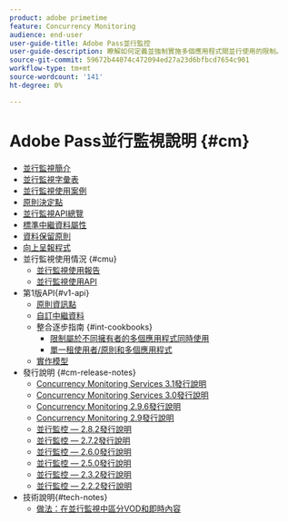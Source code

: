 ```yaml
---
product: adobe primetime
feature: Concurrency Monitoring
audience: end-user
user-guide-title: Adobe Pass並行監控
user-guide-description: 瞭解如何定義並強制實施多個應用程式間並行使用的限制。
source-git-commit: 59672b44074c472094ed27a23d6bfbcd7654c901
workflow-type: tm+mt
source-wordcount: '141'
ht-degree: 0%

---
```



# Adobe Pass並行監視說明 {#cm}

+ [並行監視簡介](cm-home.md)
+ [並行監視字彙表](cm-glossary.md)
+ [並行監視使用案例](cm-use-cases.md)
+ [原則決定點](cm-policy-decision-point.md)
+ [並行監視API總覽](cm-api-overview.md)
+ [標準中繼資料屬性](standard-metadata-attributes.md)
+ [資料保留原則](data-retention-policy.md)
+ [向上呈報程式](cm-escalation-procedures.md)
+ 並行監視使用情況 {#cmu}
   + [並行監視使用報告](cm-usage-reports.md)
   + [並行監視使用API](cmu-api.md)
+ 第1版API{#v1-api}
   + [原則資訊點](policy-info-pt-versionone.md)
   + [自訂中繼資料](custom-metadata.md)
   + 整合逐步指南 {#int-cookbooks}
      + [限制屬於不同擁有者的多個應用程式同時使用](restrict-concurr-usage-mult-apps.md)
      + [單一租使用者/原則和多個應用程式](single-tenant-policy-mult-app.md)
   + [實作模型](implementation-models.md)
+ 發行說明 {#cm-release-notes}
   + [Concurrency Monitoring Services 3.1發行說明](rn-cm-services-31.md)
   + [Concurrency Monitoring Services 3.0發行說明](rn-cm-services-30.md)
   + [Concurrency Monitoring 2.9.6發行說明](rn-cm-296.md)
   + [Concurrency Monitoring 2.9發行說明](rn-cm-29.md)
   + [並行監控 — 2.8.2發行說明](rn-cm-282.md)
   + [並行監控 — 2.7.2發行說明](rn-cm-272.md)
   + [並行監控 — 2.6.0發行說明](rn-cm-260.md)
   + [並行監控 — 2.5.0發行說明](rn-cm-250.md)
   + [並行監控 — 2.3.2發行說明](rn-cm-232.md)
   + [並行監控 — 2.2.2發行說明](rn-cm-222.md)
+ 技術說明{#tech-notes}
   + [做法：在並行監視中區分VOD和即時內容](vod-live-dist.md)

<!--    + [Usage reports](usage-rep-versionone.md) -->
